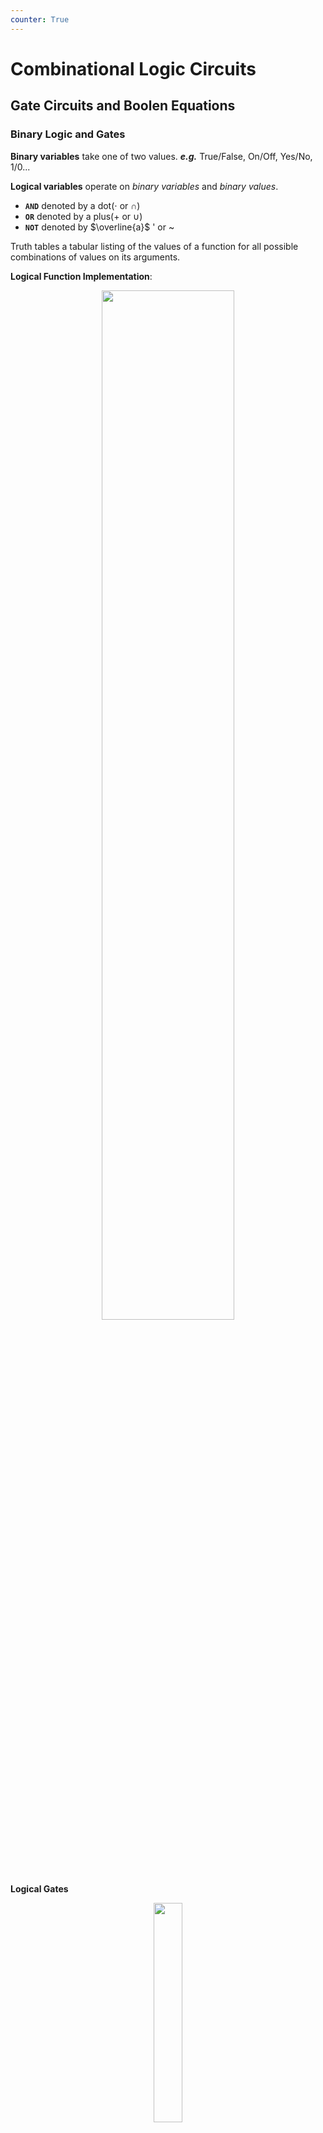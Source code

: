 ```yaml
---
counter: True  
---
```


# **Combinational Logic Circuits**

## **Gate Circuits and Boolen Equations**

### **Binary Logic and Gates**

**Binary variables** take one of two values. ***e.g.*** True/False, On/Off, Yes/No, 1/0...  

**Logical variables** operate on *binary variables* and *binary values*.  
 
* **`AND`** denoted by a dot($\cdot$ or $\cap$)  
* **`OR`** denoted by a plus(+ or $\cup$)  
* **`NOT`** denoted by $\overline{a}$ ' or ~  

Truth tables a tabular listing of the values of a function for all possible combinations of values on its arguments.  

**Logical Function Implementation**:  
<div align=center> <img src="https://s2.loli.net/2022/09/21/ajembUl5EJZYKVB.png" width = 65%/> </div>  

**Logical Gates**

<div align=center> <img src="https://s2.loli.net/2022/09/21/UGSpbogHJDCtw6Y.png" width = 30%/> </div>  

* PMOS / NMOS
    上面的是 PMOS, 下面是 NMOS.  PMOS 是 P 断 N 通, NMOS 是 N 断 P 通.  

![20220921112516](https://s2.loli.net/2022/09/21/A8mMPf93slIwQp2.png)  
详见 [ICS notes](http://note.hobbitqia.cc/ICS/ICS-3/#the-not-gateinverter)  

<u>***NAND/NOR*** 才是最基本的, 他们可以独立实现 ***OR AND NOT***.</u>   

!!! Question
    * 能不能把两个逻辑门的输出接在一起?(如 NAND 和 NOT 的输出)?   
    -> 可能一个输出是 1, 一个输出是 0. 短路, 芯片烧掉, 冒烟.  
    * 能不能把 NOT 门中变为 X 和 Y 两个输入分别对应 CMOS 和 NMOS?  
    ->不能. 当 X,Y=1,0 时上下都接通, 短路. 当 X,Y=0,1 时输出角处于 HZ(高阻态).   
    三态门允许器件输出这样的结果.  

**Logical Gate Symbols and Behavior**  

![20220922193356](https://s2.loli.net/2022/09/22/hE4oT8SAjmvHGs6.png)

**waveform behavior in time:**   

<div align=center> <img src="https://s2.loli.net/2022/09/22/S2yv7DOTUtJHGrc.png" width = 40%/> </div>  

!!! Note
    注意竖向关系. 结果在输入改变的时候改变. 最好用直尺铅笔画出竖向虚线.  

**Gate Delay**  
In actual physical gates, if one or more input changes causes the output to change, the output change does not occur instantaneously.    
The delay between an input change(s) and the resulting output change is the gate delay denoted by tG.   
很多时候我们会做 tradeoff, 使用更昂贵的器材来获得更小的 delay.  

!!! Note
    只有真值表是唯一, 确定的. 但公式, 原理图可以有多种形式.  

### **Boolen Algebra**

![[ppt16]](https://s2.loli.net/2022/09/22/2q9jhpVlHw3JdWQ.png)

(左右公式是对偶的)

**precedence**: parentheses > NOT > AND > OR   

The **dual** of an algebraic expression is obtained by interchanging + and · and interchanging 0’s and 1’s.   
对偶式可以用于函数化简.  
**注: 非不变!**  
**self-dual**: the dual expression = the original expression.  

!!! Example
    AB + A'C + BC = AB + A'C (Consensus Theorem)  
    Justification 1: 			1 . X = X  
    Justification 2: 			 
    X + X’ = 1  
    原式 = AB + A’C + ABC + A’BC 	X(Y + Z) = XY + XZ (Distributive Law)   
    = AB + ABC + A’C + A’BC  	X + Y = Y + X (Commutative Law)  
    = AB . 1 + ABC + A’C . 1 + A’C . B X . 1 = X, X . Y = Y  . X (Commutative Law)  
    = AB (1 + C) + A’C (1 + B)  X(Y + Z) = XY +XZ (Distributive Law)  
    = AB . 1 + A’C . 1 = AB + A’C	X . 1 = X      
    最好将每一步用的公式写出来    

!!! Example
    (X+Y)'Z + XY' = Y'(X+Z)
    原式 = X’ Y’ Z + X Y’ (A + B)’ = A’ . B’ (DeMorgan’s Law)  
    = Y’ X’ Z + Y’ X A . B = B . A (Commutative Law)  
    = Y’ (X’ Z + X)  A(B + C) = AB + AC (Distributive Law)  
    = Y’ (X’ + X)(Z + X) A + BC = (A + B)(A + C) (Distributive Law)  
    = Y’ . 1 . (Z + X)        A + A’ = 1
    = Y’ (X + Z)		1 . A = A, A + B = B + A (Commutative Law)  
    <u>**留意定理 15**</u>

!!! Example
    <div align=center> <img src="https://s2.loli.net/2022/09/22/BjRTKiAuZDbUqOn.png" width = 80%/> </div>   

**Complementing Functions**  
Use Demorgan's Theroem  

* interchange AND and OR operators.  
* complement each constant value and literal.  

!!! Note
    对比反函数和对偶函数.  

### **Canonical Forms**

任何逻辑函数, 可以写为 Sum of Minterms(SOM) or Product of Maxterms(POM).   

#### **Maxterm and Minterm**

* **Minterms**    
Minterms are ***AND*** terms with each variable present in either true or complemented form.(每个变量都会出现且只出现一次)  
n variables -> $2^n$ minterms  

* **Maxterms**  
Maxterms are ***OR*** terms with each variable present in either true or complemented form.(每个变量都会出现且只出现一次)  
n variables -> $2^n$ maxterms   

!!! Example
    |Index|Minterm|Maxterm|
    |:-|-|-|
    |0|$\overline x\ \overline y$|$x+y$|
    |1|$\overline x\ y$|$x+\overline y$|
    |2|$x\ \overline y$|$\overline x+y$|
    |3|$x\ y$|$\overline x+\overline y$|  

    The **index** is important for describing which variables in the terms are true and which are complemented.  
    index 就是对应使得 minterm = 1 的唯一的取值. ***e.g.*** index = 1 means only when x = 0, y = 1 then $\overline{x} y = 1$  
    maxterm 与 minterm 对偶, 所以 index 是使得 maxterm = 0 的唯一的取值.  
    如 index = 1, 则 minterm 里对应的字母应为原变量, maxterm 里的字母应为反变量.  
    Note that the **Standard Order** of variables: usually **alphabetically**.  

We find that $m_i = \overline{M_i}$.   

* We can implement any function by "ORing" the minterms corresponding to "1" entries in the function table. These are called the **minterms of the function**.   

    !!! Example "Minterm Function Example"
        <div align=center> <img src="https://s2.loli.net/2022/10/03/5bwIshKzpYTXyqc.png" width = 60%/> </div>   
        it can also be written as $\sum m(1,4,7) = \sum(1,4,7)$. 
* We can implement any function by "ANDing" the maxterms corresponding to "0" entries in the function table. These are called the **maxterms of the function**.   

    !!! Example "Maxterm Function Example"
        <div align=center> <img src="https://s2.loli.net/2022/10/03/3BMYe2q1naJ5Aro.png" width = 60%/> </div> 
        it can also be written as $\prod M(0, 2, 3, 5, 7) = \prod(0, 2, 3, 5, 7)$

#### **Canonical Forms**

* **Canonical Sum of Minterms**   
Boolen function -> Sum of Minterms: expand all terms first to explicitly list all minterms. Do this by "ANDing" any term missing a variable v with a term $(v+\overline{v})$.   

    !!! Example "$F=A+\overline{B} C$"
        F = A(B + B’)(C + C’) + (A + A’) B’ C   
        = ABC + ABC’ + AB’C + AB’C’ + AB’C + A’B’C  
        = ABC + ABC’ + AB’C + AB’C’ + A’B’C  
        = m7 + m6 + m5 + m4 + m1 = m1 + m4 + m5 + m6 + m7   

* **Canonical Product of Maxterms**  
The method for Maxterms is similar, just "ORing" terms missing variables v with a term equal $v\cdot \overline{v}$ then applying the distributive law.  

    !!! Example "$f(A,B,C)=A\overline C + BC+\overline A \overline B$"
        <div align=center> <img src="https://s2.loli.net/2022/10/03/Fx29YWlHMsjebiI.png" width = 60%/> </div> 

**Function Complements**  
The complement of a function expressed as a sum of minterms is constructed by selecting the minterms missing in the sum-of-minterms canonical forms.   
每一个 minterm 要么在函数里, 要么在其反函数里. 求函数的反函数, 只需要所有minterms 去掉原函数中存在的 minterms 即可.  

***e.g.*** $F(x,y,z)=\sum_m(1,3,5,7)$ then $\overline F(x,y,z) = \sum_m(0,2,4,6)$  
It also can be writed as $\overline F= \overline m_1 \cdot \overline m_3 \cdot \overline m_5 \cdot \overline m_7 = M_1 \cdot M_3 \cdot M_5 \cdot M_7=\prod _M(1,3,5,7)$    

!!! Note "Conversion between Forms"
    **Idea**: $F=\sum_m m_i$ while $\overline F = \sum_M M_i$  
    Maxterms 的求法不是很自然, 一般先求反函数的 Minterms 再将他们取反转为 Minterms.    
    
    * Find the function complement by swapping terms in the list with terms not in the list.  
    * Change from products to sums, or vice versa.  

    如上文的例子中  $F(x,y,z)=\sum_m(1,3,5,7), \overline F=\sum_m(0,2,4,6)$ 故 $F = \prod_M(0,2,4,6)$

**Standard Forms**  

* **Standard Sum-of-Products (SOP) form:** equations are written as an ***OR*** of ***AND*** terms.  
* **Standard Product-of-Sums (POS) form:** equations are written as an ***AND*** of ***OR*** terms

SOP and POS are **two-level** network of gates.  

* **SOP**  

    * The first level consists of n-input ***AND*** gates  
    * The second level is a single ***OR*** gate (with fewer than 2^n^ inputs)
    
!!! Info
    Standard Forms 用来做**电路实现**, 一般会进行 SOM POM 化简, 但会省略一些东西. 依然按照 Standard Order, 但每一项中不一定需要所有变量.  
    SOP POS 也被称为**两极函数**.  
    如 **SOP**: $ABD+\overline A \overline B C +B$, **POS**: $(A+B)\cdot  (A+\overline B+\overline C)\cdot  C$ 他们路径上最多只需要经过两个电路门, 这称为二级电路.  
    反观 $(AB+C)(A+C), AB\overline C+AC(A+B)$ 最多就需要经过三个电路门.
    
    * 为什么需要降低电路门的级数?   
    电路门有延迟, 经过的电路门越多延迟越大, 意味着最后电路做出来的计算机不易提高功率.  
    
!!! Example "$F = \overline A\overline  B C + A \overline B\overline  C + A\overline  B C + AB\overline C + ABC$"    
    F = A’ B’ C + A (B’ C’ + B C’ + B’ C + B C)  
      = A’ B’ C + A (B’ + B) (C’ + C)  
      = A’ B’ C + A.1.1  
      = A’ B’ C + A   
      = B’C + A

## **Circuit Optimization**

**Goal**: To obtain the simplest implementation for a given function.  

Distinct cost criteria we will use:  

* **Literal cost (L)**
* **Gate input cost (G)**
* **Gate input cost with NOTs (GN)**


### **Two-Level Optimization**

#### **Literal Cost**  

**literal** is a variable or its complement
**literal cost** is the number of literal appearances in a Boolean expression corresponding to the logic circuit diagram.  

***e.g.***  

* $F=BD+A\overline BC+ A\overline C\overline D$ its L=8  
* $F=BD+A\overline BC+ A\overline B\overline D + AB\overline C$ its L=11  

#### **Gate Input Cost**  

**Gate input costs** is the number of inputs to the gates in the implementation corresponding exactly to the given equation or equations. (G - inverters not counted, GN - inverters counted)   

For SOP and POS equations: 

* all literal appearances(L)  
* the number of terms **excluding single literal terms**, (G).  
    ***e.g.*** for A+BC its L=3 while G=1
* optionally, the number of **distinct complemented** single literals(GN).

***e.g.***   

* $F=BD +A\overline BC+A\overline C\overline D$  G=8(L)+3=11, GN=11+3=14.   
* $F=BD+A\overline BC+A\overline B\overline D+AB\overline C$ G=11+4=15, GN=15+3(only BCD)=18.  

!!! Example "Cost Criteria"
    <div align=center> <img src="https://s2.loli.net/2022/10/03/BopLzFutqDsecEX.png" width = 60%/> </div>  
    <div align=center> <img src="https://s2.loli.net/2022/10/03/LxDl5t7OEsAMcyG.png" width = 60%/> </div>  


When do we stop trying to reduce the cost?    
Do we know when we have a minimum cost?  

### **Map Manipulation**

**Karnaugh maps(K-map)**   

* A **K-map** is a collection of squares
Each square represents a minterm
* The collection of squares is a graphical representation of a Boolean function
* <u>**Adjacent squares differ in the value of one variable**</u>
* Alternative algebraic expressions for the same function are derived by recognizing patterns of squares

The **K-map** can be viewed as

* A reorganized version of the truth table
* A topologically-warped Venn diagram as used to visualize sets in algebra of sets

#### **Two-Variable Maps**

<div align=center> <img src="https://s2.loli.net/2022/10/03/RChyGE9j1mqPwAt.png" width = 65%/> </div>  

!!! Example
    |F=x+y|y=0|y=1|
    |:-|-|-|
    |x=0|0|1|
    |x=1|1|1|

    For function F(x,y), the two adjacent cells containing 1’s can be combined using the Minimization Theorem:  
    $F(x,y)=(x \ \overline y + x\ y ) + (x\ y + \overline x \ y) = x + y$

#### **Three-Variable Maps**

<div align=center> <img src="https://s2.loli.net/2022/10/03/EnfTO5gNH8Qcd4b.png" width = 65%/> </div>  

!!! Note
    注意列, <u>**要按照Gray codes的顺序排列, 即相邻两列只相差一位.**</u>  因此列标号为  00 01 11 10.  
    相邻两个小方格都只有一个变量不同.  
    可以卷起来, 即最左边一列和最右边一列

**Alternatie Map Labeling**   

<div align=center> <img src="https://s2.loli.net/2022/10/03/Ug2IQvm4Nr8beKH.png" width = 70%/> </div>  

!!! Example  
    <div align=center> <img src="https://s2.loli.net/2022/10/03/TbSH5VXt4GsWlun.png" width = 40%/> </div>  

    * 注意到 3 2 格都是 1, 因此 $\bar xy\bar z + \bar x y z = \bar xy$, 没有变化的变量可以保留, 变化了的变量可以消掉. 同理 4 5 格可化为 $x \bar y$   
    * 3 7 格: $yz$; 6 7格: $x y$; 4 6 格$: x\bar z$

**Combining Squares**

可以画 2^n^ 大小的方形格(即一次要包括 2^n^ 个小方格)  
For 3-variable **K-Map**:  

* One square represents a minterm with three variables  
* Two adjacent squares represent a product term with two variables  
* Four “adjacent” terms represent a product term with one variable  
* Eight “adjacent” terms is the function of all ones (no variables) = 1.  

!!! Example
    <div align=center> <img src="https://s2.loli.net/2022/10/03/pIQUXs6yvECDV9i.png" width = 75%/> </div>  

!!! Warning

    * 格雷码!  
    * 两侧可以卷起来  
    <div align=center> <img src="https://s2.loli.net/2022/10/03/xg2H4KbfnVNdePm.png" width = 15%/> </div>

<u>**化简思路: 用最大的最少的圈把所有的 1 圈完.(圈与圈之间可以有交叉)**</u>  
一定是 SOP

!!! Example
    <div align=center> <img src="https://s2.loli.net/2022/10/03/BM6bUjXRgCdixQJ.png" width = 60%/> </div>  
    

#### **Four Variable Maps** 

<div align=center> <img src="https://s2.loli.net/2022/10/03/1DsdvOBNXRCH5Uu.png" width = 75%/> </div>  

!!! Note
    注意四个角也可以卷(0 2 8 10 -> $\overline X \ \overline Z$)

!!! Example
    <div align=center> <img src="https://s2.loli.net/2022/10/03/FSBqMjN1vdlYZX6.png" width = 60%/> </div> 
    F = XZ + X'Z'  
    化简结果不唯一

#### **Don't Cares(无关项) in K-Maps**

By placing “don't cares” (an “x” entry) in the function table or map, the cost of the logic circuit may be lowered.  
如我们把 BCD 码作为输入, 有效数字 0 - 9, 如果那么 9 以上的输入组合我们不在乎输出结果, 称为无关项, 在卡诺图上画 x.    

!!! Example "BCD 5 or More"
    ![20221003112411](https://s2.loli.net/2022/10/03/jVG9YAaHBtXiT3o.png)  
    X 可圈可不圈!  

!!! Example
    Find the optimum POS solution: $F(A,B,C,D)=\sum\limits_m(3,9,11,12,13,14,15)+\sum d(1,4,6)$  
    Hint: Use $\overline F$ and complement it to get the result.  
    ans:
    F' = B' D' + A' B   (求 F' 时在卡诺图中圈空格，而不是 1)
    F = (B + D)(A + B')  

#### Systematic Simplification

* A **Prime Implicant**(质蕴含项) is a product term obtained by combining the maximum possible number of adjacent squares in the map into a rectangle with the number of squares a power of 2.  
* A prime implicant is called an **Essential Prime Implicant**(必要质蕴涵项) if it is the only prime implicant that covers (includes) one or more minterms.  


1. Find All Prime Implicants
2. Find Essential ones
3. 处理剩下的 1 

!!! Example
    <div align=center> <img src="https://s2.loli.net/2022/10/12/jwUZ2OLRBdvQ7EN.png" width = 60%/> </div>   
    哪些 1 只被一个质蕴含圈包围，那么他一定是必要质蕴涵项 

!!! Example
    Find all prime implicants for:  
    $G(A,B,C,D)=\sum\limits_m(0,2,3,4,7,12,13,14,15)$  
    Hint: There are *seven* prime implicants!  
    
    Prime Implicants are AB, B C' D', A' C' D', A' B' D', A' B' C, A' C D, B C D. ony AB Essential.   

### Multi-Level Circuit Optimization

两级门的延迟低，但 cost 高。

!!! Example "Transformation Examples"
    <div align=center> <img src="https://s2.loli.net/2022/10/12/gkWVdo1bscBQaJU.png" width = 60%/> </div>    

#### **Integrated Circuits**

集成电路

* **Integrated circuit** (informally, a **“chip”**) is a semiconductor crystal (most often silicon) containing the electronic components for the digital gates and storage elements which are interconnected on the chip.   
* **Terminology** - Levels of chip integration

    * *SSI (small-scale integrated)* - fewer than 10 gates
    * *MSI (medium-scale integrated)* - 10 to 100 gates
    * *LSI (large-scale  integrated)* - 100 to  thousands of gates
    * *VLSI (very large-scale integrated)* - thousands to 100s of millions of gates

* **Technology Parameters**

    * **Fan-in 扇入系数** – the number of inputs available on a gate  
    一个门的输入端的上限  
    理想情况一个门的输入可以接无数个门的输入，但实际上因为每一个门的输入端都会花费一些电流，而门输出的电流是有限的，从集成电路本身会要求一个门的输出最多能拉多少门的输入。
    * **Fan-out 扇出系数** – the number of standard loads driven by a gate output  
        一个门的输出带了很多门的输入？（像火车头带了很多车厢）  
        一个门的输出不能接到太多门的输入上去，一般会用 buffer 做缓冲  
        
        * ***e.g.*** 1 standard load equals the load contributed by the input of 1 inverter.  
        * **Transition time** - the time required for the gate output to change from H to L, $t_{HL}$, or from L to H, $t_{LH}$  
        带的门越多，上升时间就越多。
        我们会限制过渡时间，设置 maximum fan-out 
    * **Logic Levels** – the signal value ranges for 1 and 0 on the inputs and 1 and 0 on the outputs (see Figure 1-1)
    * **Noise Margin** – the maximum external noise voltage superimposed on a normal input value that will not cause an undesirable change in the circuit output
    * **Cost for a gate** - a measure of the contribution by the gate to the cost of the integrated circuit  
    Ignoring the wiring area, the gate area is roughly proportional to the gate input count.  
    * **Propagation Delay** – The time required for a change in the value of a signal to propagate from an input to an output
    * **Power Dissipation** – the amount of power drawn from the power supply and consumed by the gate

#### **Propagation Delay**  

Delay is usually measured at the 50% point with respect to the H and L output voltage levels.  
High-to-low ($t_{PHL}$) and low-to-high ($t_{PLH}$) output signal changes may have different propagation delays.  
注意 HL/PL 指的是**输出端**的时间变化。

<div align=center> <img src="https://s2.loli.net/2022/10/12/IkTbnZLFaNsQwHo.png" width = 70%/> </div>    

!!! Info
    如果这里有 n 个非门串联
    <div align=center> <img src="https://s2.loli.net/2022/10/12/JqhgFX27lBLybRE.png" width = 50%/> </div>    

    计算 $t_{PHL}$ 需要 $t_{3PHL} + t_{2PLH} + t_{1PHL}$  
    从结果倒推  
    如果只求 $t_{pd}$ 只需要把每级的 $t_{pd}$ 相加即可。

* **Delay Mode**  

    * **Transport delay** - a change in the output in response to a change on the inputs occurs after a fixed specified delay  
    输出整体往后移
    * **Inertial delay** - similar to transport delay, except that if the input changes such that the output is to change twice in a time interval less than the **rejection time**, the output changes do not occur. Models typical electronic circuit behavior, namely, rejects narrow “pulses” on the outputs
    除了输出往后移，在惯性延迟下，很窄的脉冲（小于 rejection time）会被消除掉。    

        !!! Example
            <div align=center> <img src="https://s2.loli.net/2022/10/12/1dnoCxS5yBg7pEZ.png" width = 70%/> </div>   
            蓝线表明 propagation time, 黑线表明 rejection time.  
            因此 ab de 这个脉冲被吃掉

* **Circuit Delay**

    !!! Example
        <div align=center> <img src="https://s2.loli.net/2022/10/12/vrIXatGhkVwTgsS.png" width = 70%/> </div>   

        * 最开始 S 由 0->1 后 0.9s Y 从 0->1 
        * S 从 1->0 后下方的与门 0.4s 后会从 1->0, 但上方的与门 0.6s 后才会从 0->1. 但 0.9s 后 Y 才会 1->0, 此后再过 0.2s(共 1.1s) 后 Y 从 0-> 1.  
        这里 Y 出现了一个小尖峰，我们称之为电路产生的**冒险**。  
        S 的两条路径我们发现延迟不同，这种我们称之为电路中的**竞争**。

* Fan-out and Delay  
The fan-out loading a gate’s output affects the gate’s propagation delay。  
**SL**(Standard Load): 以非门为标准。带一个非门需要...的负载

    !!! Example
        One realistic equation for tpd  for a NAND gate with 4 inputs is: $t_{pd} = 0.07 + 0.021 SL$ ns
        SL is the number of standard loads the gate is driving, **i. e.**, its fan-out in standard loads
        For SL = 4.5, tpd = 0.165 ns  
        由工艺程度+负载情况决定  
* Cost/Performance Tradeoffs  

    !!! Example
        NAND gate G with 20 standard loads on its output has a delay of 0.45 ns and has a normalized cost of 2.0.  
        A buffer H has a normalized cost of 1.5. The NAND gate driving the buffer with 20 standard loads gives a total delay of 0.33 ns  
        1. The cost of this portion of the circuit cannot be more than 2.5
        2. The delay of this portion of the circuit cannot be more than 0.40 ns
        3. The delay of this portion of the circuit must be less than 0.40 ns and the cost less than 3.0

        ans:
        1. No buffer  
        2. Use buffer  
        3. Irrelevant - buffer needed to satisfy delay constraint, but cannot satisfy cost constraint.

## Additional Gates and Circuits

### Other Gate Types

Why?

* Implementation feasibility and low cost
* Power in implementing Boolean functions
* Convenient conceptual representation

Gate classifications

* **Primitive gate** - a gate that can be described using a single primitive operation type (AND or OR) plus an optional inversion(s).
* **Complex gate** - a gate that requires more than one primitive operation type for its description

### **Primitive gate**

#### Buffer  

<div align=center> <img src="https://s2.loli.net/2022/10/12/AwQ6U9eyPaKthMF.png" width = 40%/> </div>    

没有逻辑功能，但有很强的带负载的能力，能够拉高电平，降低传输延迟。

#### NAND

<div align=center> <img src="https://s2.loli.net/2022/10/12/5TbIg9RKjenUcLP.png" width = 40%/> </div>   

与非也可以认为是*先非后或* $F=\overline  X + \overline Y + \overline Z$  
A NAND gate with one input degenerates to an inverter.  
**Universal gate** - a gate type that can implement any Boolean function. 
最高效

我们一般不使用与非门做逻辑运算，因为他不满足交换、结合律。一般在最后把与或非转为用与非实现。

#### NOR

<div align=center> <img src="https://s2.loli.net/2022/10/12/TxeLnW2r5EaOsMJ.png" width = 40%/> </div>   

也可以利用 De Morgan 变为 先非后与，其他同与非。

### **Complex gate**

#### Exclusive OR/ Exclusive NOR

eXclusive OR(XOR) and XNORs gate  

* **Definitions**:  

    * $X\oplus Y = X\ \overline Y +\overline X \ Y$  
    * $\overline {X\oplus Y} = X\ \overline Y +\overline X \ Y$  
* the XNOR function also known as the **equivalence function**, denoted by the operator '$\equiv$'.  
* 重要公式（要记）

<div align=center> <img src="https://s2.loli.net/2022/10/12/u7BxMSDkIX9lRO3.png" width = 60%/>(第一行 & 最后一行很重要)</div> 

* 严格来说，只有两变量的异或。对于多于两个输入的，我们用奇函数/偶函数代替。  
对于三变量的异或 $X\oplus Y = \overline X \ \overline Y \ Z + \overline X \ Y \overline Z + X \ \overline Y \ \overline Z + X\ Y\ Z$
卡诺图无法再化简

    ||1||1|
    |:-|-|-|-|
    |1||1||

    我们称它为奇函数，因为 minterm 里 1 的个数($=\sum m(1(001),2(010),4(100),7(111))$)为奇数。其反函数为偶函数。

* Symbol  
注意 bubble 泡泡(表示 inverter)  

<div align=center> <img src="https://s2.loli.net/2022/10/12/Sx7NTGlRaE2XPJV.png" width = 30%/> </div>   

* Implementation  
<div align=center> <img src="https://s2.loli.net/2022/10/12/rqXujFsYytKmDvw.png" width = 70%/> </div>  
下面的实现需要 $4\times 4=16$ 个晶体管。但实际中最简单只需要 10 个晶体管，就可以构造出 XOR 门。

#### Odd and Even Functions

* The 1s of an **odd function** correspond to minterms having an index with an odd number of 1s.  
* The 1s of an **even function** correspond to minterms having an index with an even number of 1s.  

!!! Example
    xor 都是奇函数.  
    如 $F=(X\oplus Y)\oplus Z \\ F=(W\oplus X)\oplus (Y\oplus Z)$  

* Parity Generators and Checkers
奇偶校验：传输若干个数据位，增加一个数据位，用来表示数据位的奇偶性。输入和输出端的奇偶位应该相同。  

    !!! Example
        <div align=center> <img src="https://s2.loli.net/2022/10/14/PQxubZShkz2MnHl.png" width = 70%/> </div>  

#### Hi-Impedance Outputs  

高阻输出  

**Three-state** logic adds a third logic value, Hi-Impedance (Hi-Z), giving three states: **0, 1, and Hi-Z** on the outputs.   
有条件情况下允许门的输出接在一起。  

* 3-State Buffer
<div align=center> <img src="https://s2.loli.net/2022/10/12/c3V8MaJdS7ZqPTX.png" width = 40%/> </div>  
* Resolving 3-State Values on a  Connection  
把两个三态门的输出接在一起：  
*Resolution Table*  

|B1|B0|OUT|
|:-|-|-|
|0|Hi-Z|0|
|1|Hi-Z|1|
|Hi-Z|0|0|
|Hi-Z|1|1|
|Hi-Z|Hi-Z|Hi-Z|

!!! Info
    不允许同时两个门同时输出有效输出！否则可能产生大电流损坏电路。  
    因此对于 n 个三态门，共 2n+1 种有效组合。

* 3-State Logic Circuit   
<div align=center> <img src="https://s2.loli.net/2022/10/14/G1kNOIvxcKBg4M7.png" width = 65%/>此时，两个三态门不会同时输出有效输出。</div>  

#### More Complex Gates 

The remaining complex gates are SOP or POS structures with and without an output inverter.  

* A - AND
* O - OR
* I  - Inverter
Numbers of inputs on first-level “gates” or directly to second-level “gates”  

***e.g.*** AOI(AND-OR-Invert), 2-2-1 AO means 2-input ANDS driving an OR with one additional OR input.  
